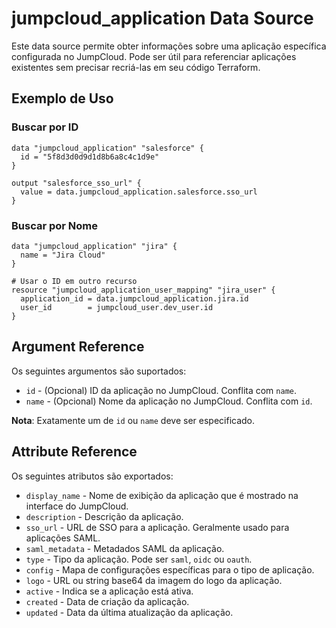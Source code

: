 # jumpcloud_application Data Source

Este data source permite obter informações sobre uma aplicação específica configurada no JumpCloud. Pode ser útil para referenciar aplicações existentes sem precisar recriá-las em seu código Terraform.

## Exemplo de Uso

### Buscar por ID

```hcl
data "jumpcloud_application" "salesforce" {
  id = "5f8d3d0d9d1d8b6a8c4c1d9e"
}

output "salesforce_sso_url" {
  value = data.jumpcloud_application.salesforce.sso_url
}
```

### Buscar por Nome

```hcl
data "jumpcloud_application" "jira" {
  name = "Jira Cloud"
}

# Usar o ID em outro recurso
resource "jumpcloud_application_user_mapping" "jira_user" {
  application_id = data.jumpcloud_application.jira.id
  user_id        = jumpcloud_user.dev_user.id
}
```

## Argument Reference

Os seguintes argumentos são suportados:

* `id` - (Opcional) ID da aplicação no JumpCloud. Conflita com `name`.
* `name` - (Opcional) Nome da aplicação no JumpCloud. Conflita com `id`.

**Nota**: Exatamente um de `id` ou `name` deve ser especificado.

## Attribute Reference

Os seguintes atributos são exportados:

* `display_name` - Nome de exibição da aplicação que é mostrado na interface do JumpCloud.
* `description` - Descrição da aplicação.
* `sso_url` - URL de SSO para a aplicação. Geralmente usado para aplicações SAML.
* `saml_metadata` - Metadados SAML da aplicação.
* `type` - Tipo da aplicação. Pode ser `saml`, `oidc` ou `oauth`.
* `config` - Mapa de configurações específicas para o tipo de aplicação.
* `logo` - URL ou string base64 da imagem do logo da aplicação.
* `active` - Indica se a aplicação está ativa.
* `created` - Data de criação da aplicação.
* `updated` - Data da última atualização da aplicação. 